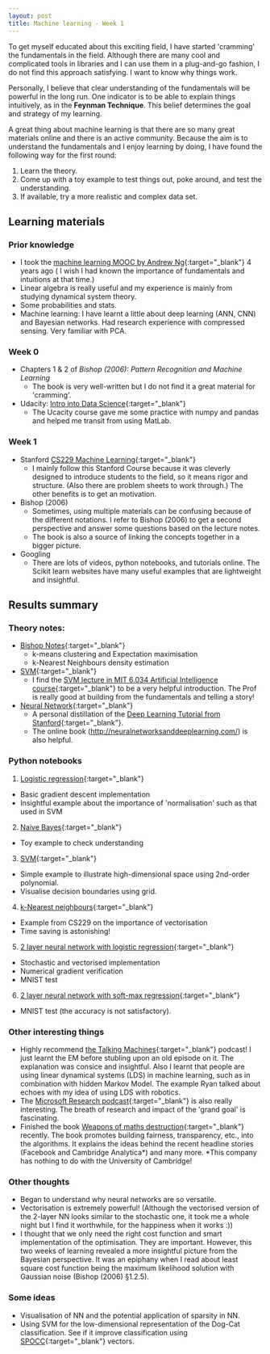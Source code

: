 ```yaml
---
layout: post
title: Machine learning - Week 1
---
```


To get myself educated about this exciting field, I have started 'cramming' the fundamentals in the field. Although there are many cool and complicated tools in libraries and I can use them in a plug-and-go fashion, I do not find this approach satisfying. I want to know why things work. 

Personally, I believe that clear understanding of the fundamentals will be powerful in the long run. One indicator is to be able to explain things intuitively, as in the **Feynman Technique**. This belief determines the goal and strategy of my learning.

A great thing about machine learning is that there are so many great materials online and there is an active community. Because the aim is to understand the fundamentals and I enjoy learning by doing, I have found the following way for the first round:

 1. Learn the theory.
 2. Come up with a toy example to test things out, poke around, and test the understanding.
 3. If available, try a more realistic and complex data set. 

##  Learning materials
### Prior knowledge
- I took the [machine learning MOOC by Andrew Ng](https://www.coursera.org/learn/machine-learning){:target="_blank"} 4 years ago ( I wish I had known the importance of fundamentals and intuitions at that time.)
- Linear algebra is really useful and my experience is mainly from studying dynamical system theory.
- Some probabilities and stats.
- Machine learning: I have learnt a little about deep learning (ANN, CNN) and Bayesian networks. Had research experience with compressed sensing. Very familiar with PCA. 

### Week 0

 - Chapters 1 & 2 of *Bishop (2006): Pattern Recognition and Machine Learning*
	- The book is very well-written but I do not find it a great material for 'cramming'. 
 - Udacity: [Intro into Data Science](https://classroom.udacity.com/courses/ud170){:target="_blank"}
	- The Ucacity course gave me some practice with numpy and pandas and helped me transit from using MatLab.

### Week 1
- Stanford [CS229 Machine Learning](http://cs229.stanford.edu/syllabus.html){:target="_blank"}
	- I mainly follow this Stanford Course because it was cleverly designed to introduce students to the field, so it means rigor and structure. (Also there are problem sheets to work through.) The other benefits is to get an motivation.
- Bishop (2006)
	- Sometimes, using multiple materials can be confusing because of the different notations. I refer to Bishop (2006) to get a second perspective and answer some questions based on the lecture notes. 
	- The book is also a source of linking the concepts together in a bigger picture.
- Googling
	- There are lots of videos, python notebooks, and tutorials online. The Scikit learn websites have many useful examples that are lightweight and insightful.

## Results summary
### Theory notes:
- [Bishop Notes](https://github.com/meichen91/MachineLearning-Snippets/blob/master/Notes/BishopNotes.pdf){:target="_blank"}
	-  k-means clustering and Expectation maximisation
	-  k-Nearest Neighbours density estimation
- [SVM](https://github.com/meichen91/MachineLearning-Snippets/blob/master/Notes/SVM.pdf){:target="_blank"}
	- I find the [SVM lecture in MIT 6.034 Artificial Intelligence course](16.%20Learning:%20Support%20Vector%20Machines%20-%20YouTube){:target="_blank"} to be a very helpful introduction. The Prof is really good at building from the fundamentals and telling a story!
- [Neural Network](https://github.com/meichen91/MachineLearning-Snippets/blob/master/Notes/DeepLearning.pdf){:target="_blank"}
	- A personal distillation of the [Deep Learning Tutorial from Stanford](http://ufldl.stanford.edu/tutorial/supervised/MultiLayerNeuralNetworks/){:target="_blank"}.
	- The online book (http://neuralnetworksanddeeplearning.com/) is also helpful.

### Python notebooks
1. [Logistic regression](https://github.com/meichen91/MachineLearning-Snippets/blob/master/CS229_PS/PS2_Q1_LogisticRegression_TrainingStability.ipynb){:target="_blank"}
- Basic gradient descent implementation
- Insightful example about the importance of 'normalisation' such as that used in SVM
2.  [Naive Bayes](https://github.com/meichen91/MachineLearning-Snippets/blob/master/Week1/NaiveBayes.ipynb){:target="_blank"}
- Toy example to check understanding
3. [SVM](https://github.com/meichen91/MachineLearning-Snippets/blob/master/Week1/SVM_Exploration.ipynb){:target="_blank"}
- Simple example to illustrate high-dimensional space using 2nd-order polynomial.
- Visualise decision boundaries using grid.
4. [k-Nearest neighbours](https://github.com/meichen91/MachineLearning-Snippets/blob/master/Week1/KNN_Vectorisation.ipynb){:target="_blank"}
- Example from CS229 on the importance of vectorisation
- Time saving is astonishing!
5. [2 layer neural network with logistic regression](https://github.com/meichen91/MachineLearning-Snippets/blob/master/Week1/NeuralNet_2Layer.ipynb){:target="_blank"}
- Stochastic and vectorised implementation
- Numerical gradient verification
- MNIST test
6. [2 layer neural network with soft-max regression](https://github.com/meichen91/MachineLearning-Snippets/blob/master/Week1/NN_2Layer_Softmax.ipynb){:target="_blank"}
- MNIST test (the accuracy is not satisfactory). 


### Other interesting things

 - Highly recommend [the Talking Machines](https://www.thetalkingmachines.com/){:target="_blank"} podcast! I just learnt the EM before stubling upon an old episode on it. The explanation was consice and insightful. Also I learnt that people are using linear dynamical systems (LDS) in machine learning, such as in combination with hidden Markov Model. The example Ryan talked about echoes with my idea of using LDS with robotics. 
 - The [Microsoft Research podcast](https://www.microsoft.com/en-us/research/blog/category/podcast/){:target="_blank"} is also really interesting. The breath of research and impact of the 'grand goal' is fascinating.
 - Finished the book [Weapons of maths destruction](https://weaponsofmathdestructionbook.com/){:target="_blank"} recently. The book promotes building fairness, transparency, etc., into the algorithms. It explains the ideas behind the recent headline stories (Facebook and Cambridge Analytica*) and many more.
\*This company has nothing to do with the University of Cambridge!

###  Other thoughts
- Began to understand why neural networks are so versatile.
- Vectorisation is extremely powerful! (Although the vectorised version of the 2-layer NN looks similar to the stochastic one, it took me a whole night but I find it worthwhile, for the happiness when it works :))
- I thought that we only need the right cost function and smart implementation of the optimisation. They are important. However, this two weeks of learning revealed a more insightful picture from the Bayesian perspective. It was an epiphany when I read about least square cost function being the maximum likelihood solution with Gaussian noise (Bishop (2006) §1.2.5).

### Some ideas
- Visualisation of NN and the potential application of sparsity in NN.
- Using SVM for the low-dimensional representation of the Dog-Cat classification. See if it improve classification using [SPOCC](http://meichenlu.com/2018-04-01-Compressed-sensing-for-classification/){:target="_blank"} vectors.
